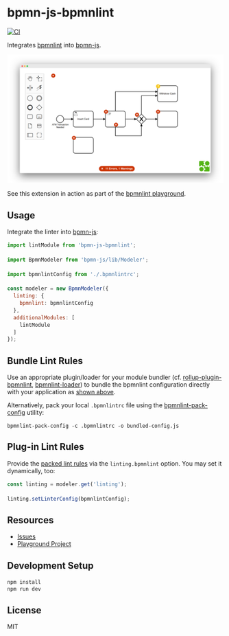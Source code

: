 # bpmn-js-bpmnlint

[![CI](https://github.com/bpmn-io/bpmn-js-bpmnlint/workflows/CI/badge.svg)](https://github.com/bpmn-io/bpmn-js-bpmnlint/actions?query=workflow%3ACI)

Integrates [bpmnlint](https://github.com/bpmn-io/bpmnlint) into [bpmn-js](https://github.com/bpmn-io/bpmn-js).

![Screenshot](docs/screenshot.png)

See this extension in action as part of the [bpmnlint playground](https://github.com/bpmn-io/bpmnlint-playground).


## Usage

Integrate the linter into [bpmn-js](https://github.com/bpmn-io/bpmn-js):

```javascript
import lintModule from 'bpmn-js-bpmnlint';

import BpmnModeler from 'bpmn-js/lib/Modeler';

import bpmnlintConfig from './.bpmnlintrc';

const modeler = new BpmnModeler({
  linting: {
    bpmnlint: bpmnlintConfig
  },
  additionalModules: [
    lintModule
  ]
});
```


## Bundle Lint Rules

Use an appropriate plugin/loader for your module bundler (cf. [rollup-plugin-bpmnlint](https://github.com/nikku/rollup-plugin-bpmnlint), [bpmnlint-loader](https://github.com/nikku/bpmnlint-loader)) to bundle the bpmnlint configuration directly with your application as [shown above](#usage).

Alternatively, pack your local `.bpmnlintrc` file using the [bpmnlint-pack-config](https://github.com/nikku/bpmnlint-pack-config) utility:

```shell
bpmnlint-pack-config -c .bpmnlintrc -o bundled-config.js
```


## Plug-in Lint Rules

Provide the [packed lint rules](#bundle-lint-rules) via the `linting.bpmnlint` option. You may set it dynamically, too:

```javascript
const linting = modeler.get('linting');

linting.setLinterConfig(bpmnlintConfig);
```


## Resources

* [Issues](https://github.com/bpmn-io/bpmn-js-bpmnlint/issues)
* [Playground Project](https://github.com/bpmn-io/bpmnlint-playground)


## Development Setup

```
npm install
npm run dev
```


## License

MIT
